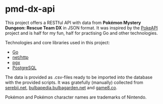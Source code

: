 # pmd-dx-api

This project offers a RESTful API with data from **Pokémon Mystery Dungeon: Rescue Team DX** in JSON format. It was inspired by the [PokeAPI](https://github.com/PokeAPI/pokeapi) project and is half for my fun, half for practising Go and other technologies.

Technologies and core libraries used in this project:
* [Go](https://go.dev/)
* [net/http](https://pkg.go.dev/net/http)
* [pgx](https://github.com/jackc/pgx)
* [PostgreSQL](https://www.postgresql.org/)

The data is provided as .csv-files ready to be imported into the database with the provided scripts. It was gratefully (manually) collected from [serebii.net](https://serebii.net), [bulbapedia.bulbagarden.net](https://bulbapedia.bulbagarden.net) and [game8.co](https://game8.co).

Pokémon and Pokémon character names are trademarks of Nintendo.